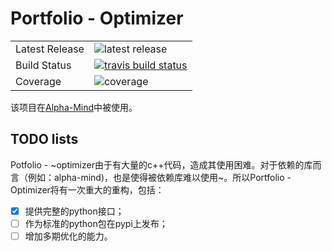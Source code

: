# Portfolio - Optimizer

<table>
<tr>
  <td>Latest Release</td>
  <td><img src="https://img.shields.io/pypi/v/portfolio-optimizer.svg" alt="latest release" /></td>
</tr>
<tr>
  <td>Build Status</td>
  <td>
    <a href="https://travis-ci.org/alpha-miner/portfolio-optimizer">
    <img src="https://travis-ci.org/alpha-miner/portfolio-optimizer.svg?branch=master" alt="travis build status" />
    </a>
  </td>
</tr>
<tr>
  <td>Coverage</td>
  <td><img src="https://coveralls.io/repos/alpha-miner/portfolio-optimizer/badge.svg?branch=master&service=github" alt="coverage" /></td>
</tr>
</table>

该项目在[Alpha-Mind](https://github.com/wegamekinglc/alpha-mind)中被使用。

## TODO lists

Potfolio - ~optimizer由于有大量的c++代码，造成其使用困难。对于依赖的库而言（例如：alpha-mind)，也是使得被依赖库难以使用~。所以Portfolio - Optimizer将有一次重大的重构，包括：

- [x] 提供完整的python接口；
- [ ] 作为标准的python包在pypi上发布；
- [ ] 增加多期优化的能力。
